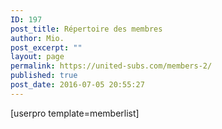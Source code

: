 ```yaml
---
ID: 197
post_title: Répertoire des membres
author: Mio.
post_excerpt: ""
layout: page
permalink: https://united-subs.com/members-2/
published: true
post_date: 2016-07-05 20:55:27
---
```

[userpro template=memberlist]
